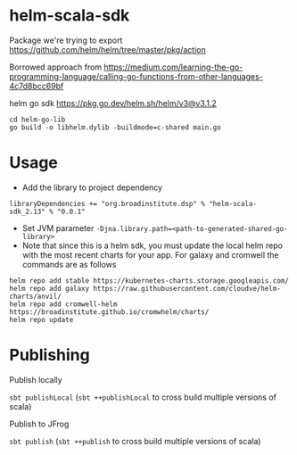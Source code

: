# helm-scala-sdk

Package we're trying to export https://github.com/helm/helm/tree/master/pkg/action

Borrowed approach from https://medium.com/learning-the-go-programming-language/calling-go-functions-from-other-languages-4c7d8bcc69bf

helm go sdk https://pkg.go.dev/helm.sh/helm/v3@v3.1.2

```
cd helm-go-lib
go build -o libhelm.dylib -buildmode=c-shared main.go
```

# Usage
- Add the library to project dependency
```
libraryDependencies += "org.broadinstitute.dsp" % "helm-scala-sdk_2.13" % "0.0.1"
```

- Set JVM parameter `-Djna.library.path=<path-to-generated-shared-go-library>`
- Note that since this is a helm sdk, you must update the local helm repo with the most recent charts for your app. For galaxy and cromwell the commands are as follows
```
helm repo add stable https://kubernetes-charts.storage.googleapis.com/ 
helm repo add galaxy https://raw.githubusercontent.com/cloudve/helm-charts/anvil/ 
helm repo add cromwell-helm https://broadinstitute.github.io/cromwhelm/charts/
helm repo update
```

# Publishing
Publish locally

`sbt publishLocal` (`sbt ++publishLocal` to cross build multiple versions of scala)

Publish to JFrog

`sbt publish` (`sbt ++publish` to cross build multiple versions of scala)

